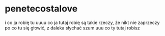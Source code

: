 # penetecostalove
i co ja robię tu uuuu co ja tutaj robię są takie rzeczy, że nikt nie zaprzeczy po co tu się głowić, z daleka słychać szum uuu co ty tutaj robisz

